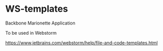 # WS-templates
Backbone Marionette Application

To be used in Webstorm

https://www.jetbrains.com/webstorm/help/file-and-code-templates.html
